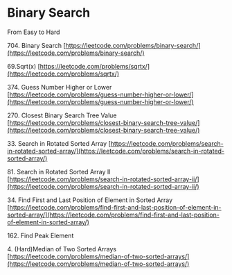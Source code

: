 # Binary Search

From Easy to Hard



704\. Binary Search [https://leetcode.com/problems/binary-search/](https://leetcode.com/problems/binary-search/)

69.Sqrt(x) [https://leetcode.com/problems/sqrtx/](https://leetcode.com/problems/sqrtx/)

374\. Guess Number Higher or Lower [https://leetcode.com/problems/guess-number-higher-or-lower/](https://leetcode.com/problems/guess-number-higher-or-lower/)

270\. Closest Binary Search Tree Value [https://leetcode.com/problems/closest-binary-search-tree-value/](https://leetcode.com/problems/closest-binary-search-tree-value/)

33\. Search in Rotated Sorted Array [https://leetcode.com/problems/search-in-rotated-sorted-array/](https://leetcode.com/problems/search-in-rotated-sorted-array/)

81\. Search in Rotated Sorted Array II [https://leetcode.com/problems/search-in-rotated-sorted-array-ii/](https://leetcode.com/problems/search-in-rotated-sorted-array-ii/)

34\. Find First and Last Position of Element in Sorted Array [https://leetcode.com/problems/find-first-and-last-position-of-element-in-sorted-array/](https://leetcode.com/problems/find-first-and-last-position-of-element-in-sorted-array/)

162\. Find Peak Element

4\. (Hard)Median of Two Sorted Arrays [https://leetcode.com/problems/median-of-two-sorted-arrays/](https://leetcode.com/problems/median-of-two-sorted-arrays/)
